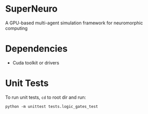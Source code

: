 # SuperNeuro

A GPU-based multi-agent simulation framework for neuromorphic computing 

# Dependencies

- Cuda toolkit or drivers

# Unit Tests

To run unit tests, `cd` to root dir and run:

`python -m unittest tests.logic_gates_test`
